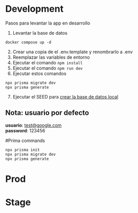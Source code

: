 # Development
Pasos para levantar la app en desarrollo

1. Levantar la base de datos
```
docker compose up -d
```

2. Crear una copia de el .env.template y renombrarlo a .env
3. Reemplazar las variables de entorno
4. Ejecutar el comando ```npm install```
5. Ejecutar el comando ```npm run dev```
6. Ejecutar estos comandos
```
npx prisma migrate dev
npx prisma generate
```
7. Ejecutar el SEED para [crear la base de datos local](http://localhost:3000/api/seed)

## Nota: usuario por defecto
__usuario__: test@google.com\
__password__: 123456

#Prima commands
```
npx prisma init
npx prisma migrate dev
npx prisma generate
```

# Prod

# Stage